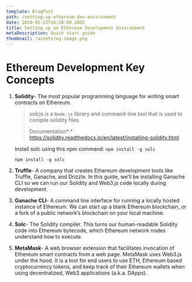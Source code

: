 ```yaml
---
template: BlogPost
path: /setting-up-ethereum-dev-environment
date: 2020-05-22T16:28:00.209Z
title: Setting up an Ethereum Development Environment
metaDescription: Quick start guide
thumbnail: /assets/og-image.png
---
```



<!--StartFragment-->

# Ethereum Development Key Concepts

1. **Solidity**- The most popular programming language for writing smart contracts on Ethereum.

   > solcjs is a `Node.js` library and command-line tool that is used to compile solidity files.
   >
   > Documentation*:* <https://solidity.readthedocs.io/en/latest/installing-solidity.html>

   Install solc using this npm command: `npm install -g solc`

   ```shell
   npm install -g solc
   ```
2. **Truffle**- A company that creates Ethereum development tools like Truffle, Ganache, and Drizzle. In this guide, we’ll be installing Ganache CLI so we can run our Solidity and Web3.js code locally during development.
3. **Ganache CLI**- A command line interface for running a locally hosted instance of Ethereum. We can start up a blank Ethereum blockchain, or a fork of a public network’s blockchain on your local machine.
4. **Solc**- The Solidity compiler. This turns our human-readable Solidity code into Ethereum bytecode, which Ethereum network nodes understand how to execute.
5. **MetaMask**- A web browser extension that facilitates invocation of Ethereum smart contracts from a web page. MetaMask uses Web3.js under the hood. It is a tool for end users to use ETH, Ethereum based cryptocurrency tokens, and keep track of their Ethereum wallets when using decentralized, Web3 applications (a.k.a. DApps).
